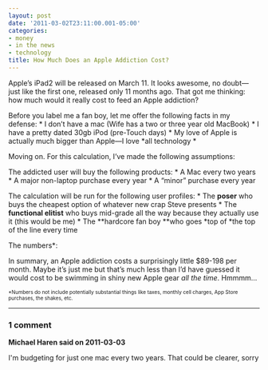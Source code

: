 ```yaml
---
layout: post
date: '2011-03-02T23:11:00.001-05:00'
categories:
- money
- in the news
- technology
title: How Much Does an Apple Addiction Cost?
---
```



Apple’s iPad2 will be released on March 11. It looks awesome, no doubt—just like the first one, released only 11 months ago. That got me thinking: how much would it really cost to feed an Apple addiction?

Before you label me a fan boy, let me offer the following facts in my defense:     * I don’t have a mac (Wife has a two or three year old MacBook)     * I have a pretty dated 30gb iPod (pre-Touch days)     * My love of Apple is actually much bigger than Apple—I love *all technology * 


Moving on. For this calculation, I’ve made the following assumptions:

The addicted user will buy the following products:     * A Mac every two years     * A major non-laptop purchase every year     * A “minor” purchase every year  


The calculation will be run for the following user profiles:     * The **poser** who buys the cheapest option of whatever new crap Steve presents     * The **functional elitist** who buys mid-grade all the way because they actually use it (this would be me)     * The **hardcore fan boy **who goes *top of *the top of the line every time  


The numbers*: 



In summary, an Apple addiction costs a surprisingly little $89-198 per month. Maybe it’s just me but that’s much less than I’d have guessed it would cost to be swimming in shiny new Apple gear *all the time*. Hmmmm...

<font size="1">*Numbers do not include potentially substantial things like taxes, monthly cell charges, App Store purchases, the shakes, etc.</font>

---

### 1 comment

**Michael Haren said on 2011-03-03**

I'm budgeting for just one mac every two years. That could be clearer, sorry

